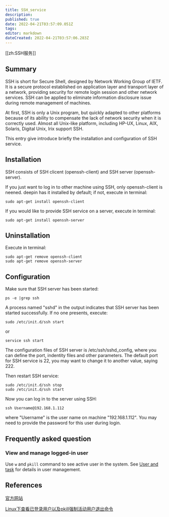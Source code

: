 ```yaml
---
title: SSH_service
description: 
published: true
date: 2022-04-21T03:57:09.051Z
tags: 
editor: markdown
dateCreated: 2022-04-21T03:57:06.283Z
---
```


[[zh:SSH服务]]


## Summary

SSH is short for Secure Shell, designed by Network Working Group of IETF. It is a secure protocol established on application layer and transport layer of a network, providing security for remote login session and other network services. SSH can be applied to eliminate information disclosure issue during remote management of machines.

At first, SSH is only a Unix program, but quickly adapted to other platforms because of its ability to compensate the lack of network security when it is correctly used. Almost all Unix-like platform, including HP-UX, Linux, AIX, Solaris, Digital Unix, Irix support SSH.

This entry give introduce briefly the installation and configuration of SSH service.

## Installation

SSH consists of SSH clicent (openssh-client) and SSH server (openssh-server).

If you just want to log in to other machine using SSH, only openssh-client is neened. deepin has it installed by default; if not, execute in terminal:

    sudo apt-get install openssh-client

If you would like to provide SSH service on a server, execute in terminal:

    sudo apt-get install openssh-server

## Uninstallation

Execute in terminal:

    sudo apt-get remove openssh-client
    sudo apt-get remove openssh-server

## Configuration

Make sure that SSH server has been started:

    ps -e |grep ssh

A process named "sshd" in the output indicates that SSH server has been started successfully. If no one presents, execute:

    sudo /etc/init.d/ssh start 

or

    service ssh start

The configuration files of SSH server is /etc/ssh/sshd_config, where you can define the port, indentity files and other parameters. The default port for SSH service is 22, you may want to change it to another value, saying 222.

Then restart SSH service:

    sudo /etc/init.d/ssh stop
    sudo /etc/init.d/ssh start

Now you can log in to the server using SSH:

    ssh Username@192.168.1.112

where "Username" is the user name on machine "192.168.1.112". You may need to provide the password for this user during login.

## Frequently asked question

### View and manage logged-in user

Use `w`  and `pkill` command to see active user in the system. See [User and task](https://wiki.deepin.org/index.php?title=User_and_task) for details in user management.

## References

[官方网站](http://www.openssh.org/)

[Linux下查看已登录用户以及pkill强制活动用户退出命令](http://wangye.org/blog/archives/343/)